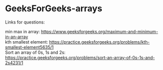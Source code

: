 # GeeksForGeeks-arrays

Links for questions:

min max in array: https://www.geeksforgeeks.org/maximum-and-minimum-in-an-array <br>
kth smallest element: https://practice.geeksforgeeks.org/problems/kth-smallest-element5635/1 <br>
Sort an array of 0s, 1s and 2s: https://practice.geeksforgeeks.org/problems/sort-an-array-of-0s-1s-and-2s4231/1 <br>
